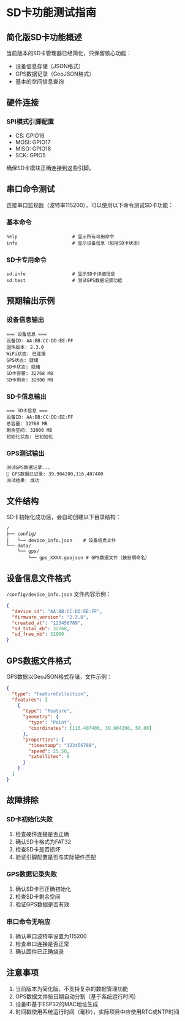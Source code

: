 # SD卡功能测试指南

## 简化版SD卡功能概述

当前版本的SD卡管理器已经简化，只保留核心功能：
- 设备信息存储（JSON格式）
- GPS数据记录（GeoJSON格式）
- 基本的空间信息查询

## 硬件连接

### SPI模式引脚配置
- CS: GPIO16
- MOSI: GPIO17  
- MISO: GPIO18
- SCK: GPIO5

确保SD卡模块正确连接到这些引脚。

## 串口命令测试

连接串口监视器（波特率115200），可以使用以下命令测试SD卡功能：

### 基本命令
```
help                    # 显示所有可用命令
info                    # 显示设备信息（包括SD卡状态）
```

### SD卡专用命令
```
sd.info                 # 显示SD卡详细信息
sd.test                 # 测试GPS数据记录功能
```

## 预期输出示例

### 设备信息输出
```
=== 设备信息 ===
设备ID: AA:BB:CC:DD:EE:FF
固件版本: 2.3.0
WiFi状态: 已连接
GPS状态: 就绪
SD卡状态: 就绪
SD卡容量: 32768 MB
SD卡剩余: 32000 MB
```

### SD卡信息输出
```
=== SD卡信息 ===
设备ID: AA:BB:CC:DD:EE:FF
总容量: 32768 MB
剩余空间: 32000 MB
初始化状态: 已初始化
```

### GPS测试输出
```
测试GPS数据记录...
📍 GPS数据已记录: 39.904200,116.407400
测试结果: 成功
```

## 文件结构

SD卡初始化成功后，会自动创建以下目录结构：

```
/
├── config/
│   └── device_info.json    # 设备信息文件
└── data/
    └── gps/
        └── gps_XXXX.geojson # GPS数据文件（按日期命名）
```

## 设备信息文件格式

`/config/device_info.json` 文件内容示例：
```json
{
  "device_id": "AA:BB:CC:DD:EE:FF",
  "firmware_version": "2.3.0",
  "created_at": "123456789",
  "sd_total_mb": 32768,
  "sd_free_mb": 32000
}
```

## GPS数据文件格式

GPS数据以GeoJSON格式存储，文件示例：
```json
{
  "type": "FeatureCollection",
  "features": [
    {
      "type": "Feature",
      "geometry": {
        "type": "Point",
        "coordinates": [116.407400, 39.904200, 50.00]
      },
      "properties": {
        "timestamp": "123456789",
        "speed": 25.50,
        "satellites": 8
      }
    }
  ]
}
```

## 故障排除

### SD卡初始化失败
1. 检查硬件连接是否正确
2. 确认SD卡格式为FAT32
3. 检查SD卡是否损坏
4. 验证引脚配置是否与实际硬件匹配

### GPS数据记录失败
1. 确认SD卡已正确初始化
2. 检查SD卡剩余空间
3. 验证GPS数据是否有效

### 串口命令无响应
1. 确认串口波特率设置为115200
2. 检查串口连接是否正常
3. 确认固件已正确烧录

## 注意事项

1. 当前版本为简化版，不支持复杂的数据管理功能
2. GPS数据文件按日期自动分割（基于系统运行时间）
3. 设备ID基于ESP32的MAC地址生成
4. 时间戳使用系统运行时间（毫秒），实际项目中应使用RTC或NTP时间
